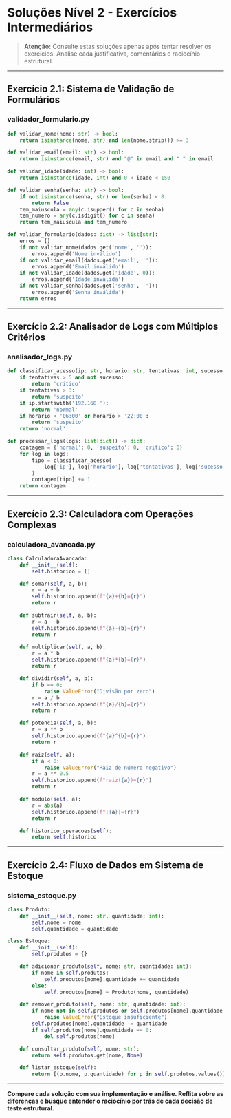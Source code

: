 # Soluções Nível 2 - Exercícios Intermediários

> **Atenção:** Consulte estas soluções apenas após tentar resolver os exercícios. Analise cada justificativa, comentários e raciocínio estrutural.

---

## Exercício 2.1: Sistema de Validação de Formulários

### validador_formulario.py
```python
def validar_nome(nome: str) -> bool:
    return isinstance(nome, str) and len(nome.strip()) >= 3

def validar_email(email: str) -> bool:
    return isinstance(email, str) and "@" in email and "." in email

def validar_idade(idade: int) -> bool:
    return isinstance(idade, int) and 0 < idade < 150

def validar_senha(senha: str) -> bool:
    if not isinstance(senha, str) or len(senha) < 8:
        return False
    tem_maiuscula = any(c.isupper() for c in senha)
    tem_numero = any(c.isdigit() for c in senha)
    return tem_maiuscula and tem_numero

def validar_formulario(dados: dict) -> list[str]:
    erros = []
    if not validar_nome(dados.get('nome', '')):
        erros.append('Nome inválido')
    if not validar_email(dados.get('email', '')):
        erros.append('Email inválido')
    if not validar_idade(dados.get('idade', 0)):
        erros.append('Idade inválida')
    if not validar_senha(dados.get('senha', '')):
        erros.append('Senha inválida')
    return erros
```

---

## Exercício 2.2: Analisador de Logs com Múltiplos Critérios

### analisador_logs.py
```python
def classificar_acesso(ip: str, horario: str, tentativas: int, sucesso: bool) -> str:
    if tentativas > 5 and not sucesso:
        return 'critico'
    if tentativas > 3:
        return 'suspeito'
    if ip.startswith('192.168.'):
        return 'normal'
    if horario < '06:00' or horario > '22:00':
        return 'suspeito'
    return 'normal'

def processar_logs(logs: list[dict]) -> dict:
    contagem = {'normal': 0, 'suspeito': 0, 'critico': 0}
    for log in logs:
        tipo = classificar_acesso(
            log['ip'], log['horario'], log['tentativas'], log['sucesso']
        )
        contagem[tipo] += 1
    return contagem
```

---

## Exercício 2.3: Calculadora com Operações Complexas

### calculadora_avancada.py
```python
class CalculadoraAvancada:
    def __init__(self):
        self.historico = []

    def somar(self, a, b):
        r = a + b
        self.historico.append(f"{a}+{b}={r}")
        return r

    def subtrair(self, a, b):
        r = a - b
        self.historico.append(f"{a}-{b}={r}")
        return r

    def multiplicar(self, a, b):
        r = a * b
        self.historico.append(f"{a}*{b}={r}")
        return r

    def dividir(self, a, b):
        if b == 0:
            raise ValueError("Divisão por zero")
        r = a / b
        self.historico.append(f"{a}/{b}={r}")
        return r

    def potencia(self, a, b):
        r = a ** b
        self.historico.append(f"{a}^{b}={r}")
        return r

    def raiz(self, a):
        if a < 0:
            raise ValueError("Raiz de número negativo")
        r = a ** 0.5
        self.historico.append(f"raiz({a})={r}")
        return r

    def modulo(self, a):
        r = abs(a)
        self.historico.append(f"|{a}|={r}")
        return r

    def historico_operacoes(self):
        return self.historico
```

---

## Exercício 2.4: Fluxo de Dados em Sistema de Estoque

### sistema_estoque.py
```python
class Produto:
    def __init__(self, nome: str, quantidade: int):
        self.nome = nome
        self.quantidade = quantidade

class Estoque:
    def __init__(self):
        self.produtos = {}

    def adicionar_produto(self, nome: str, quantidade: int):
        if nome in self.produtos:
            self.produtos[nome].quantidade += quantidade
        else:
            self.produtos[nome] = Produto(nome, quantidade)

    def remover_produto(self, nome: str, quantidade: int):
        if nome not in self.produtos or self.produtos[nome].quantidade < quantidade:
            raise ValueError("Estoque insuficiente")
        self.produtos[nome].quantidade -= quantidade
        if self.produtos[nome].quantidade == 0:
            del self.produtos[nome]

    def consultar_produto(self, nome: str):
        return self.produtos.get(nome, None)

    def listar_estoque(self):
        return [(p.nome, p.quantidade) for p in self.produtos.values()]
```

---

**Compare cada solução com sua implementação e análise. Reflita sobre as diferenças e busque entender o raciocínio por trás de cada decisão de teste estrutural.**
